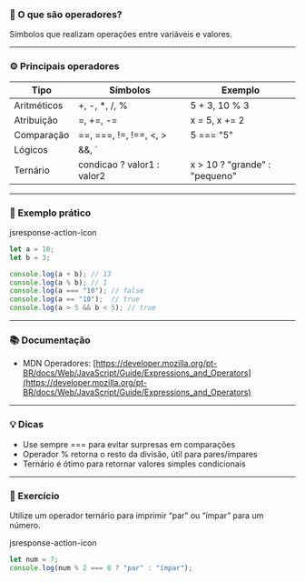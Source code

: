 ### 📌 O que são operadores?

Símbolos que realizam operações entre variáveis e valores.

---

### ⚙️ Principais operadores

|Tipo|Símbolos|Exemplo|
|---|---|---|
|Aritméticos|+, -, *, /, %|5 + 3, 10 % 3|
|Atribuição|=, +=, -=|x = 5, x += 2|
|Comparação|==, ===, !=, !==, <, >|5 === "5"|
|Lógicos|&&, `||
|Ternário|condicao ? valor1 : valor2|x > 10 ? "grande" : "pequeno"|

---

### 🎯 Exemplo prático

jsresponse-action-icon

```js
let a = 10;
let b = 3;

console.log(a + b); // 13
console.log(a % b); // 1
console.log(a === "10"); // false
console.log(a == "10");  // true
console.log(a > 5 && b < 5); // true
```

---

### 📚 Documentação

- MDN Operadores: [https://developer.mozilla.org/pt-BR/docs/Web/JavaScript/Guide/Expressions_and_Operators](https://developer.mozilla.org/pt-BR/docs/Web/JavaScript/Guide/Expressions_and_Operators)

---

### 💡 Dicas

- Use sempre === para evitar surpresas em comparações
- Operador % retorna o resto da divisão, útil para pares/ímpares
- Ternário é ótimo para retornar valores simples condicionais

---

### 🧩 Exercício

Utilize um operador ternário para imprimir “par” ou “ímpar” para um número.

jsresponse-action-icon

```js
let num = 7;
console.log(num % 2 === 0 ? "par" : "ímpar");
```
